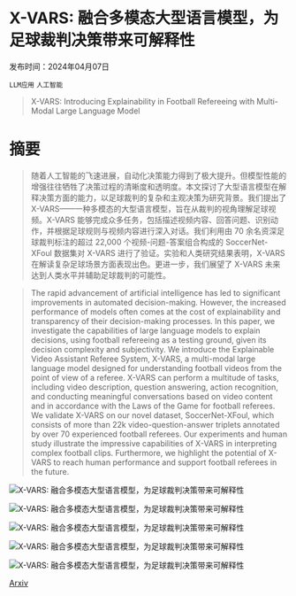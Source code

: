 # X-VARS: 融合多模态大型语言模型，为足球裁判决策带来可解释性

发布时间：2024年04月07日

`LLM应用` `人工智能`

> X-VARS: Introducing Explainability in Football Refereeing with Multi-Modal Large Language Model

# 摘要

> 随着人工智能的飞速进展，自动化决策能力得到了极大提升。但模型性能的增强往往牺牲了决策过程的清晰度和透明度。本文探讨了大型语言模型在解释决策方面的能力，以足球裁判的复杂和主观决策为研究背景。我们提出了 X-VARS——一种多模态的大型语言模型，旨在从裁判的视角理解足球视频。X-VARS 能够完成众多任务，包括描述视频内容、回答问题、识别动作，并根据足球规则与视频内容进行深入对话。我们利用由 70 余名资深足球裁判标注的超过 22,000 个视频-问题-答案组合构成的 SoccerNet-XFoul 数据集对 X-VARS 进行了验证。实验和人类研究结果表明，X-VARS 在解读复杂足球场景方面表现出色。更进一步，我们展望了 X-VARS 未来达到人类水平并辅助足球裁判的可能性。

> The rapid advancement of artificial intelligence has led to significant improvements in automated decision-making. However, the increased performance of models often comes at the cost of explainability and transparency of their decision-making processes. In this paper, we investigate the capabilities of large language models to explain decisions, using football refereeing as a testing ground, given its decision complexity and subjectivity. We introduce the Explainable Video Assistant Referee System, X-VARS, a multi-modal large language model designed for understanding football videos from the point of view of a referee. X-VARS can perform a multitude of tasks, including video description, question answering, action recognition, and conducting meaningful conversations based on video content and in accordance with the Laws of the Game for football referees. We validate X-VARS on our novel dataset, SoccerNet-XFoul, which consists of more than 22k video-question-answer triplets annotated by over 70 experienced football referees. Our experiments and human study illustrate the impressive capabilities of X-VARS in interpreting complex football clips. Furthermore, we highlight the potential of X-VARS to reach human performance and support football referees in the future.

![X-VARS: 融合多模态大型语言模型，为足球裁判决策带来可解释性](../../../paper_images/2404.06332/x1.png)

![X-VARS: 融合多模态大型语言模型，为足球裁判决策带来可解释性](../../../paper_images/2404.06332/x2.png)

![X-VARS: 融合多模态大型语言模型，为足球裁判决策带来可解释性](../../../paper_images/2404.06332/x3.png)

![X-VARS: 融合多模态大型语言模型，为足球裁判决策带来可解释性](../../../paper_images/2404.06332/x4.png)

![X-VARS: 融合多模态大型语言模型，为足球裁判决策带来可解释性](../../../paper_images/2404.06332/x5.png)

[Arxiv](https://arxiv.org/abs/2404.06332)